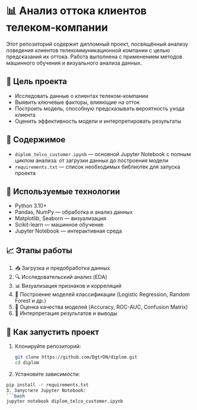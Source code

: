 # 📊 Анализ оттока клиентов телеком-компании

Этот репозиторий содержит дипломный проект, посвящённый анализу поведения клиентов телекоммуникационной компании с целью предсказания их оттока. Работа выполнена с применением методов машинного обучения и визуального анализа данных.

## 🎯 Цель проекта

- Исследовать данные о клиентах телеком-компании
- Выявить ключевые факторы, влияющие на отток
- Построить модель, способную предсказывать вероятность ухода клиента
- Оценить эффективность модели и интерпретировать результаты

## 📁 Содержимое

- `diplom_telco_customer.ipynb` — основной Jupyter Notebook с полным циклом анализа: от загрузки данных до построения модели
- `requirements.txt` — список необходимых библиотек для запуска проекта

## 🧰 Используемые технологии

- Python 3.10+
- Pandas, NumPy — обработка и анализ данных
- Matplotlib, Seaborn — визуализация
- Scikit-learn — машинное обучение
- Jupyter Notebook — интерактивная среда

## 📈 Этапы работы

1. 📥 Загрузка и предобработка данных
2. 🔍 Исследовательский анализ (EDA)
3. 📊 Визуализация признаков и корреляций
4. 🧠 Построение моделей классификации (Logistic Regression, Random Forest и др.)
5. 🧪 Оценка качества моделей (Accuracy, ROC-AUC, Confusion Matrix)
6. 📌 Интерпретация результатов и выводы

## 🚀 Как запустить проект

1. Клонируйте репозиторий:
   ```bash
   git clone https://github.com/DgtrDN/diplom.git
   cd diplom
2. Установите зависимости:
```bash
pip install -r requirements.txt
3. Запустите Jupyter Notebook:
```bash
jupyter notebook diplom_telco_customer.ipynb
